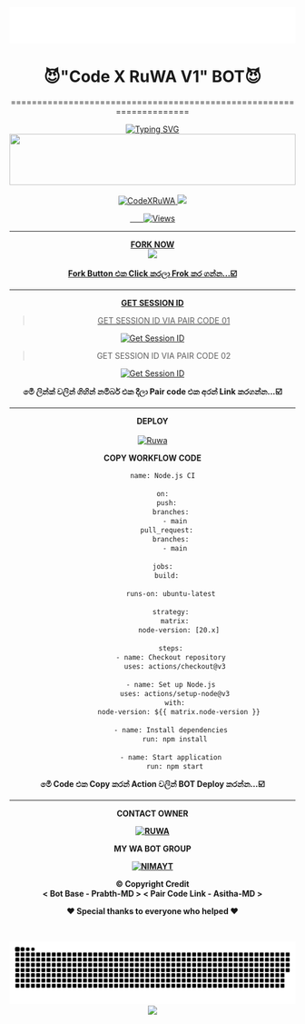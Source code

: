 <div align="center">

<img src="https://github.com/RK1905101/RK1905101/blob/master/Name.svg" width="600px"></h1>

# 😈"Code X RuWA V1" BOT😈

====================================================================


[![Typing SVG](https://readme-typing-svg.herokuapp.com?font=Rockstar-ExtraBold&color=F01&lines=CODE+X+RUWA+V1+ＷＨＡＴＳＡＰＰ+ＢＯＴ)](https://git.io/typing-svg)
<img src="https://i.imgur.com/dBaSKWF.gif" height="90" width="100%">

<p align="center">  
<a href="https://cdn.ironman.my.id/i/g1mmt2.jpg">
<img alt="CodeXRuWA" height="500" src="https://cdn.ironman.my.id/i/g1mmt2.jpg">

<img src="https://i.imgur.com/tzYKRfd.gif">

<div align="center">  
    
<a href="https://github.com/CodeXRuWA/Code-X-RuWA-V1">
<img src="https://hits.seeyoufarm.com/api/count/incr/badge.svg?url=https%3A%2F%2Fgithub.com%2FCode-X-RuWA%2FCode-X-RuWA-V1&count_bg=%2379C83D&title_bg=%23555555&icon=gitpod.svg&icon_color=%23E7E7E7&title=Views&edge_flat=false" alt="Views"/>

<hr>

<b>FORK NOW</b>
           </a>  
              <a href="https://github.com/CodeXRuWA/Code-X-RuWA-V1/fork">
              <img src="https://img.shields.io/github/forks/CodeXRuWA/Code-X-RuWA?label=Fork&style=social">

<b>Fork Button එක Click කරලා Frok කර ගන්න...☑️</b>

<hr>

<b>GET SESSION ID</b>

> GET SESSION ID VIA PAIR CODE 01

<a href='https://pair-code-production.up.railway.app/' target="_blank"><img alt='Get Session ID' src='https://img.shields.io/badge/Click here to get your session id-blue?style=for-the-badge&logo=opencv&logoColor=white'/></a>

> GET SESSION ID VIA PAIR CODE 02

<a href='https://willing-gertrude-asitha-4de0249e.koyeb.app/' target="_blank"><img alt='Get Session ID' src='https://img.shields.io/badge/Click here to get your session id-blue?style=for-the-badge&logo=opencv&logoColor=white'/></a>

<b>මෙී ලින්ක් වලින් ගිහින් නමිබර් එක දීලා Pair code එක අරන් Link කරගන්න...☑️</b>

<hr>

<b>DEPLOY</b>
</br>
</br>
[![Ruwa](https://img.shields.io/github/workflow/status/CalvinAllen/OpenInNotepadPlusPlus/release_build_and_deploy?logo=github&style=for-the-badge)](https://github.com/CodeXRuWA/Code-X-RuWA-V1/new/main?filename=.github%2Fworkflows%2Fnode.js.yml&workflow_template=ci%2Fnode.js)

<b>COPY WORKFLOW CODE</b></br>


         name: Node.js CI

         on:
           push:
             branches:
               - main
           pull_request:
             branches:
               - main

         jobs:
           build:

             runs-on: ubuntu-latest

             strategy:
               matrix:
                 node-version: [20.x]

             steps:
             - name: Checkout repository
               uses: actions/checkout@v3

             - name: Set up Node.js
               uses: actions/setup-node@v3
               with:
                 node-version: ${{ matrix.node-version }}

             - name: Install dependencies
               run: npm install

             - name: Start application
               run: npm start

<b>මෙී Code එ⁣ක Copy කරන් Action වලින් BOT Deploy කරන්න...☑️</b></br>              

<hr>

<b>CONTACT OWNER</h3>


[![RUWA](https://telegra.ph/file/99460844d012cad1b7ee4.jpg)](https://wa.me/94725337377)

<b>MY WA BOT GROUP</h3>

[![NIMAYT](https://img.shields.io/badge/AI-ZONE-green?style=for-the-badge&logo=whatsapp&logoColor=white)](https://chat.whatsapp.com/LjjaXGg10tXBAvFfPXEMz1)


<b>©️ Copyright Credit</b>  
< Bot Base - Prabth-MD >     < Pair Code Link - Asitha-MD > 

<b>❤ Special thanks to everyone who helped ❤</b></br>

<p align="center">
  <a href="#"><img src="http://readme-typing-svg.herokuapp.com?color=fffff&center=true&vCenter=true&multiline=false&lines=Code-X-RuWA-V1-OWNER-ISHARA-RUWAN" alt="">
</p>

![](https://raw.githubusercontent.com/MayMeow/MayMeow/output/github-contribution-grid-snake-dark.svg#gh-dark-mode-only)
![](https://raw.githubusercontent.com/MayMeow/MayMeow/output/github-contribution-grid-snake.svggh-light-mode-only)
